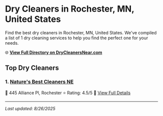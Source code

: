 # Dry Cleaners in Rochester, MN, United States

Find the best dry cleaners in Rochester, MN, United States. We've compiled a list of 1 dry cleaning services to help you find the perfect one for your needs.

🌐 **[View Full Directory on DryCleanersNear.com](https://drycleanersnear.com/city/US/MN/Rochester)**

## Top Dry Cleaners

### 1. [Nature's Best Cleaners NE](https://drycleanersnear.com/dryCleaner/685e5246579174ba01d3859f/nature-s-best-cleaners-ne)
📍 445 Alliance Pl, Rochester
⭐ Rating: 4.5/5
🔗 [View Full Details](https://drycleanersnear.com/dryCleaner/685e5246579174ba01d3859f/nature-s-best-cleaners-ne)


---

*Last updated: 8/26/2025*
